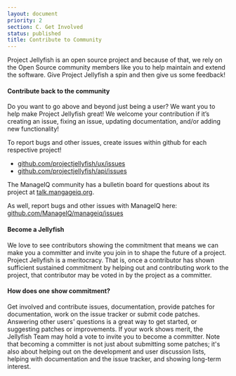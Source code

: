 ```yaml
---
layout: document
priority: 2
section: C. Get Involved
status: published
title: Contribute to Community
---
```


Project Jellyfish is an open source project and because of that, we rely on the Open Source community members like you to help maintain and extend the software. Give Project Jellyfish a spin and then give us some feedback!  

#### Contribute back to the community
Do you want to go above and beyond just being a user? We want you to help make Project Jellyfish great!   We welcome your contribution if it’s creating an issue, fixing an issue, updating documentation, and/or adding new functionality!

To report bugs and other issues, create issues within github for each respective project!
* [github.com/projectjellyfish/ux/issues](https://github.com/projectjellyfish/ux/issues)
* [github.com/projectjellyfish/api/issues](https://github.com/projectjellyfish/api/issues)

The ManageIQ community has a bulletin board for questions about its project at [talk.mangageiq.org](http://talk.manageiq.org).

As well, report bugs and other issues with ManageIQ here: [github.com/ManageIQ/manageiq/issues](https://github.com/ManageIQ/manageiq/issues)

#### Become a Jellyfish
We love to see contributors showing the commitment that means we can make you a committer and invite you join in to shape the future of a project.
Project Jellyfish is a meritocracy. That is, once a contributor has shown sufficient sustained commitment by helping out and contributing work to the project, that contributor may be voted in by the project as a committer.

#### How does one show commitment?
Get involved and contribute issues, documentation, provide patches for documentation, work on the issue tracker or submit code patches. Answering other users' questions is a great way to get started, or suggesting patches or improvements.  If your work shows merit, the Jellyfish Team may hold a vote to invite you to become a committer.  Note that becoming a committer is not just about submitting some patches; it's also about helping out on the development and user discussion lists, helping with documentation and the issue tracker, and showing long-term interest.
